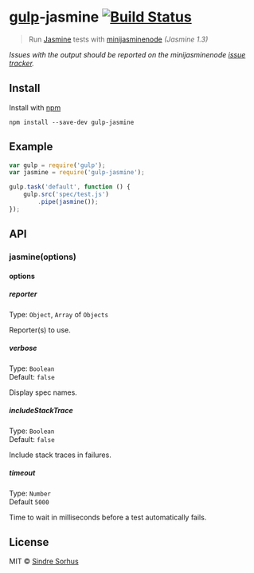 # [gulp](https://github.com/wearefractal/gulp)-jasmine [![Build Status](https://secure.travis-ci.org/sindresorhus/gulp-jasmine.png?branch=master)](http://travis-ci.org/sindresorhus/gulp-jasmine)

> Run [Jasmine](http://jasmine.github.io/1.3/introduction.html) tests with [minijasminenode](https://github.com/juliemr/minijasminenode) *(Jasmine 1.3)*

*Issues with the output should be reported on the minijasminenode [issue tracker](https://github.com/juliemr/minijasminenode).*


## Install

Install with [npm](https://npmjs.org/package/gulp-jasmine)

```
npm install --save-dev gulp-jasmine
```


## Example

```js
var gulp = require('gulp');
var jasmine = require('gulp-jasmine');

gulp.task('default', function () {
	gulp.src('spec/test.js')
		.pipe(jasmine());
});
```

## API

### jasmine(options)

#### options

##### reporter

Type: `Object`, `Array` of `Objects`

Reporter(s) to use.

##### verbose

Type: `Boolean`  
Default: `false`

Display spec names.

##### includeStackTrace

Type: `Boolean`  
Default: `false`

Include stack traces in failures.

##### timeout

Type: `Number`  
Default `5000`

Time to wait in milliseconds before a test automatically fails.


## License

MIT © [Sindre Sorhus](http://sindresorhus.com)
